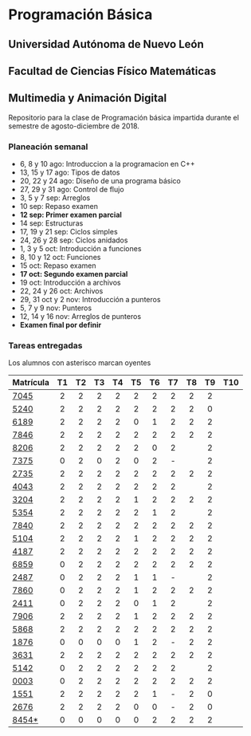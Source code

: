 # Programación Básica

## Universidad Autónoma de Nuevo León
## Facultad de Ciencias Físico Matemáticas
## Multimedia y Animación Digital

Repositorio para la clase de Programación básica impartida durante el semestre de agosto-diciembre de 2018.

### Planeación semanal

* 6, 8 y 10 ago: Introduccion a la programacion en C++
* 13, 15 y 17 ago: Tipos de datos
* 20, 22 y 24 ago: Diseño de una programa básico
* 27, 29 y 31 ago: Control de flujo
* 3, 5 y 7 sep: Arreglos
* 10 sep: Repaso examen
* **12 sep: Primer examen parcial**
* 14 sep: Estructuras
* 17, 19 y 21 sep: Ciclos simples
* 24, 26 y 28 sep: Ciclos anidados
* 1, 3 y 5 oct: Introducción a funciones
* 8, 10 y 12 oct: Funciones
* 15 oct: Repaso examen
* **17 oct: Segundo examen parcial**
* 19 oct: Introducción a archivos
* 22, 24 y 26 oct: Archivos
* 29, 31 oct y 2 nov: Introducción a punteros
* 5, 7 y 9 nov: Punteros
* 12, 14 y 16 nov: Arreglos de punteros
* **Examen final por definir**


### Tareas entregadas

Los alumnos con asterisco marcan oyentes

| Matrícula                                                            | T1 | T2 | T3 | T4 | T5 | T6 | T7 | T8 | T9 | T10 |
|:---------------------------------------------------------------------|:--:|:--:|:--:|:--:|:--:|:--:|:--:|:--:|:--:|:---:|
| [7045](https://github.com/Geekerxd/repositorio-de-gonzalo)           | 2  | 2  | 2  | 2  | 2  | 2  | 2  | 2  | 2  |     |
| [5240](https://github.com/gerardobecerra1/prograbasica2do.)          | 2  | 2  | 2  | 2  | 2  | 2  | 2  | 2  | 0  |     |
| [6189](https://github.com/Componentlime69/trabajo-PB.git)            | 2  | 2  | 2  | 2  | 0  | 1  | 2  | 2  | 2  |     |
| [7846](https://github.com/DonatoCalvillo/prograbasica)               | 2  | 2  | 2  | 2  | 2  | 2  | 2  | 2  | 2  |     |
| [8206](https://github.com/FranciscoJavierCamachoAlcala/Prograbacisa) | 2  | 2  | 2  | 2  | 2  | 0  | 2  |    | 2  |     |
| [7375](https://github.com/dlcastrob/Programacion-Basica)             | 0  | 2  | 0  | 2  | 0  | 2  | -  |    | 2  |     |
| [2735](https://github.com/JMCorreaGzz/Progra-Basica)                 | 2  | 2  | 2  | 2  | 2  | 2  | 2  | 2  | 2  |     |
| [4043](https://github.com/NancyCura/ProgramacioonBasica)             | 2  | 2  | 2  | 2  | 2  | 2  | 2  |    | 2  |     |
| [3204](https://github.com/DanielGarciaMazatan/Repositorio)           | 2  | 2  | 2  | 2  | 1  | 2  | 2  | 2  | 2  |     |
| [5354](https://github.com/ValeriaGzan/PrograBasic)                   | 2  | 2  | 2  | 2  | 2  | 1  | 2  |    | 2  |     |
| [7840](https://github.com/Rome1317/Programacion-Basica)              | 2  | 2  | 2  | 2  | 2  | 2  | 2  | 2  | 2  |     |
| [5104](https://github.com/elangeladri28/Pb-1805104)                  | 2  | 2  | 2  | 2  | 1  | 2  | 2  | 2  | 2  |     |
| [4187](https://github.com/AlbertoHV23/1814187)                       | 2  | 2  | 2  | 2  | 2  | 2  | 2  | 2  | 2  |     |
| [6859](https://github.com/AldoIbarra/PBRepositorio1736859.git)       | 0  | 2  | 2  | 2  | 2  | 2  | 2  | 2  | 2  |     |
| [2487](https://github.com/emilio33moreno/repositorio-de-Emilio)      | 0  | 2  | 2  | 2  | 1  | 1  | -  |    | 2  |     |
| [7860](https://github.com/Angel03paredes/Programacion-basica.git)    | 0  | 2  | 2  | 2  | 1  | 2  | 2  | 2  | 2  |     |
| [2411](https://github.com/PamelaSRC/Progra)                          | 0  | 2  | 2  | 2  | 0  | 1  | 2  |    | 2  |     |
| [7906](https://github.com/luciasarahi/Tarea-2)                       | 2  | 2  | 2  | 2  | 1  | 2  | 2  | 2  | 2  |     |
| [5868](https://github.com/AlnOsvaldo/PB-1795868)                     | 2  | 2  | 2  | 2  | 2  | 2  | 2  | 2  | 2  |     |
| [1876](https://github.com/LupeVillarreal/PB-Repositorio-1876-)       | 0  | 0  | 0  | 0  | 1  | 2  | -  | 2  | 2  |     |
| [3631](https://github.com/Diego1803631/Tareas)                       | 2  | 2  | 2  | 2  | 2  | 2  | 2  | 2  | 2  |     |
| [5142](https://github.com/Raycerk/Tareas)                            | 0  | 2  | 2  | 2  | 2  | 2  | 2  |    | 2  |     |
| [0003](https://bitbucket.org/IssaValeria/programacion/src/master/)   | 0  | 2  | 2  | 2  | 2  | 2  | 2  | 2  | 2  |     |
| [1551](https://github.com/VianeyHernandez/Tarea-3)                   | 2  | 2  | 2  | 2  | 2  | 1  | -  | 2  | 0  |     |
| [2676](https://github.com/JLeonardoRM/Tareas-PB)                     | 2  | 2  | 2  | 2  | 0  | 0  | -  | 2  | 0  |     |
| [8454*](https://github.com/JairBunny/Luis-Jair)                      | 0  | 0  | 0  | 0  | 0  | 2  | 2  | 2  | 2  |     |